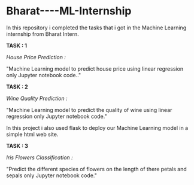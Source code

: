 # Bharat----ML-Internship


In this repository i completed the tasks that i got in the Machine Learning internship from Bharat Intern.

**TASK : 1**

*House Price Prediction :*

"Machine Learning model to predict house price using linear regression only Jupyter notebook code.."


**TASK : 2** 

*Wine Quality Prediction :*

"Machine Learning model to predict the quality of wine using linear regression only Jupyter notebook code."

In this project i also used flask to deploy our Machine Learning model in a simple html web site.


**TASK : 3**

*Iris Flowers Classification :*

"Predict the different species of flowers on the length of there petals and sepals only Jupyter notebook code."

